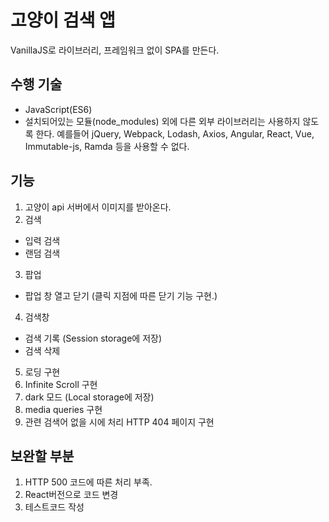 # 고양이 검색 앱

VanillaJS로 라이브러리, 프레임워크 없이 SPA를 만든다.

## 수행 기술

- JavaScript(ES6)
- 설치되어있는 모듈(node_modules) 외에 다른 외부 라이브러리는 사용하지 않도록 한다. 예를들어 jQuery, Webpack, Lodash, Axios, Angular, React, Vue, Immutable-js, Ramda 등을 사용할 수 없다.


## 기능

1. 고양이 api 서버에서 이미지를 받아온다.
2. 검색

- 입력 검색
- 랜덤 검색

3. 팝업

- 팝업 창 열고 닫기 (클릭 지점에 따른 닫기 기능 구현.)

4. 검색창

- 검색 기록 (Session storage에 저장)
- 검색 삭제

5. 로딩 구현
6. Infinite Scroll 구현
7. dark 모드 (Local storage에 저장)
8. media queries 구현
9. 관련 검색어 없을 시에 처리 HTTP 404 페이지 구현

## 보완할 부분

1. HTTP 500 코드에 따른 처리 부족.
2. React버전으로 코드 변경
3. 테스트코드 작성




